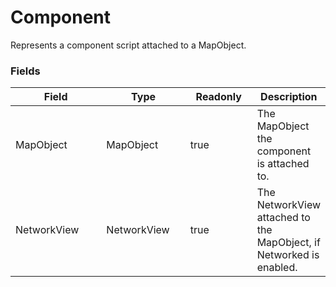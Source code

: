 # Component

Represents a component script attached to a MapObject.

### Fields

<table><thead><tr><th width="166.33333333333331">Field</th><th width="141">Type</th><th width="114">Readonly</th><th>Description</th></tr></thead><tbody><tr><td>MapObject</td><td>MapObject</td><td>true</td><td>The MapObject the component is attached to.</td></tr><tr><td>NetworkView</td><td>NetworkView</td><td>true</td><td>The NetworkView attached to the MapObject, if Networked is enabled.</td></tr></tbody></table>
